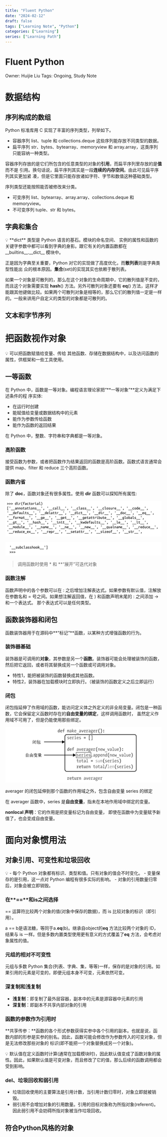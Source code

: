 ```yaml
---
title: "Fluent Python"
date: "2024-02-12"
draft: false
tags: ["Learning Note", "Python"]
categories: ["Learning"]
series: ["Learning Path"]
---
```


# Fluent Python

Owner: Huijie Liu
Tags: Ongoing, Study Note

# 数据结构

## **序列构成的数组**

Python 标准库用 C 实现了丰富的序列类型，列举如下。

- 容器序列
  list、tuple 和 collections.deque 这些序列能存放不同类型的数据。
- 扁平序列
  str、bytes、bytearray、memoryview 和 array.array，这类序列只能容纳一种类型。

容器序列存放的是它们所包含的任意类型的对象的**引用**，而扁平序列里存放的是**值**而不是
引用。换句话说，扁平序列其实是一段**连续的内存空间**。由此可见扁平序列其实更加紧
凑，但是它里面只能存放诸如字符、字节和数值这种基础类型。

序列类型还能按照能否被修改来分类。

- 可变序列
  list、bytearray、array.array、collections.deque 和 memoryview。
- 不可变序列
  tuple、str 和 bytes。

## 字典和集合

<aside>
💡 **dict** 类型是 Python 语言的基石。模块的命名空间、 实例的属性和函数的关键字参数中都可以看到字典的身影。跟它有关的内置函数都在 __builtins__.__dict__ 模块中。

正是因为字典至关重要，Python 对它的实现做了高度优化，而**散列表**则是字典类型性能出 众的根本原因。**集合**(set)的实现其实也依赖于散列表。

</aside>

如果一个对象是可散列的，那么在这个对象的生命周期中，它的散列值是不变的，而且这个对象需要实现 **hash**() 方法。另外可散列对象还要有 **eq**() 方法，这样才能跟其他键做比较。如果两个可散列对象是相等的，那么它们的散列值一定是一样的。一般来讲用户自定义的类型的对象都是可散列的。

## 文本和字节序列

# 把函数视作对象

<aside>
💡 可以把函数赋值给变量、传给 其他函数、存储在数据结构中，以及访问函数的属性，供框架和一些工具使用。

</aside>

## 一等函数

在 Python 中，函数是一等对象。编程语言理论家把“**一等对象”**定义为满足下述条件的程
序实体:

- 在运行时创建
- 能赋值给变量或数据结构中的元素
- 能作为参数传给函数
- 能作为函数的返回结果

在 Python 中，整数、字符串和字典都是一等对象。

### 高阶函数

接受函数为参数，或者把函数作为结果返回的函数是高阶函数。函数式语言通常会提供 map、filter 和 reduce 三个高阶函数。

### 函数内省

除了 **doc**，函数对象还有很多属性。使用 **dir** 函数可以探知所有属性:

![Untitled](./assets/Untitled.png#center)

![Untitled](./assets/Untitled%201.png#center)

> 调用函数时使用 \* 和 \*\*“展开”可迭代对象

### 函数注解

函数声明中的各个参数可以在 : 之后增加注解表达式。如果参数有默认值，注解放在参数名和 = 号之间。如果想注解返回值，在 ) 和函数声明末尾的 : 之间添加 -> 和一个表达式。 那个表达式可以是任何类型。

## 函数装饰器和闭包

函数装饰器用于在源码中**“标记”**函数，以某种方式增强函数的行为。

### 装饰器基础

装饰器是可调用的**对象**，其参数是另一个**函数**。装饰器可能会处理被装饰的函数，然后把它返回，或者将其替换成另一个函数或可调用对象。

- 特性1，能把被装饰的函数替换成其他函数。
- 特性2，装饰器在加载模块时立即执行。（被装饰的函数定义之后立即运行）

### 闭包

闭包指延伸了作用域的函数，能访问定义体之外定义的非全局变量。闭包是一种函数，它会保留定义函数时存在的**自由变量的绑定**，这样调用函数时， 虽然定义作用域不可用了，但是仍能使用那些绑定。

![averager 的闭包延伸到那个函数的作用域之外，包含自由变量 series 的绑定](./assets/Untitled%202.png#center)

averager 的闭包延伸到那个函数的作用域之外，包含自由变量 series 的绑定

在 averager 函数中，series 是**自由变量**，指未在本地作用域中绑定的变量。

**nonlocal 声明**：它的作用是把变量标记为自由变量， 即使在函数中为变量赋予新值了，也会变成自由变量。

# 面向对象惯用法

## 对象引用、**可变性和垃圾回收**

<aside>
💡 - 每个 Python 对象都有标识、类型和值。只有对象的值会不时变化。
- 变量保存的是引用，这一点对 Python 编程有很多实际的影响。
- 对象的引用数量归零后，对象会被立即销毁。

</aside>

### 在**==**和is之间选择

== 运算符比较两个对象的值(对象中保存的数据)，而 is 比较对象的标识（即引用）。

a == b是语法糖，等同于a.**eq**(b)。继承自object的**eq** 方法比较两个对象的 ID，结果与 is 一样。但是多数内置类型使用更有意义的方式覆盖了**eq** 方法，会考虑对象属性的值。

### 元组的相对不可变性

元组与多数 Python 集合(列表、字典、集，等等)一样，保存的是对象的引用。如果引用的元素是可变的，即便元组本身不可变，元素依然可变。

### 深复制和浅复制

- **浅复制**：即复制了最外层容器，副本中的元素是源容器中元素的引用
- **深复制**：即副本不共享内部对象的引用

### 函数的参数作为引用时

**共享传参：**函数的各个形式参数获得实参中各个引用的副本。也就是说，函数内部的形参是实参的别名。因此，函数可能会修改作为参数传入的可变对象，但是无法修改那些对象的 标识(即不能把一个对象替换成另一个对象)。

<aside>
💡 默认值在定义函数时计算(通常在加载模块时)，因此默认值变成了函数对象的属性。因此，如果默认值是可变对象，而且修改了它的值，那么后续的函数调用都会受到影响。

</aside>

### del、垃圾回收和弱引用

- 垃圾回收使用的主要算法是引用计数，当引用计数归零时，对象立即就被销毁。
- 弱引用不会增加对象的引用数量。引用的目标对象称为所指对象(referent)。因此弱引用不会妨碍所指对象被当作垃圾回收。

## 符合Python风格的对象
